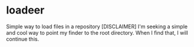 # loadeer
Simple way to load files in a repository
[DISCLAIMER]
I'm seeking a simple and cool way to point my finder to the root directory. When I find that, I will continue this.

